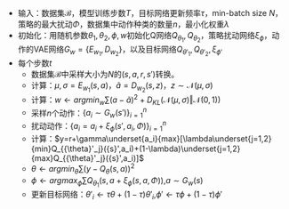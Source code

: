 

- 输入：数据集$\mathcal{B}$，模型训练步数$T$，目标网络更新频率$\tau$，min-batch size $N$，策略的最大扰动$\Phi$，数据集中动作种类的数量$n$，最小化权重$\lambda$
- 初始化：用随机参数$\theta_1,\theta_2,\phi,w$初始化Q网络$Q_{\theta_1},Q_{\theta_2}$，策略扰动网络$\xi_{\phi}$，动作的VAE网络$G_w=\{E_{w_{1}},D_{w_{2}}\}$，以及目标网络$Q_{{\theta}'_1},Q_{{\theta}'_2},\xi_{{\phi}'}$
- 每个步数$t$
  - 数据集$\mathcal{B}$中采样大小为$N$的$(s,a,r,{s}')$转换。
  - 计算：$\mu,\sigma=E_{{w}_1}(s,a)$，$\tilde{a}=D_{w_{2}}(s,z)$，$z\sim \mathcal{N}(\mu,\sigma)$
  - 计算：$w\leftarrow argmin_{w}\sum(a-\tilde{a})^2+D_{KL}(\mathcal{N}(\mu,\sigma)\Vert\mathcal{N}(0,1))$
  - 采样$n$个动作：$\{a_i\sim G_w({s}')\}_{i=1}^n$
  - 扰动动作：$\{a_i=a_i+\xi_{\phi}({s}',a_i,\Phi)\}_{i=1}^n$
  - 计算：$y=r+\gamma\underset{a_i}{max}[\lambda\underset{j=1,2}{min}Q_{{\theta}'_j}({s}',a_i)+(1-\lambda)\underset{j=1,2}{max}Q_{{\theta}'_j}({s}',a_i)]$
  - $\theta\leftarrow argmin_{\theta}\sum(y-Q_{\theta}(s,a))^2$
  - $\phi\leftarrow argmax_{\phi}\sum Q_{\theta_1}(s,a+\xi_{\phi}(s,a,\Phi))$,$a\sim G_w(s)$
  - 更新目标网络：${\theta}'_i\leftarrow \tau\theta+(1-\tau){\theta}'_i$,${\phi}'\leftarrow\tau\phi+(1-\tau){\phi}'$

